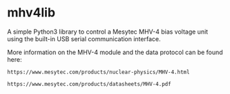 # mhv4lib
A simple Python3 library to control a Mesytec MHV-4 bias voltage unit using the built-in USB serial communication interface.

More information on the MHV-4 module and the data protocol can be found here:

	https://www.mesytec.com/products/nuclear-physics/MHV-4.html
	
	https://www.mesytec.com/products/datasheets/MHV-4.pdf
